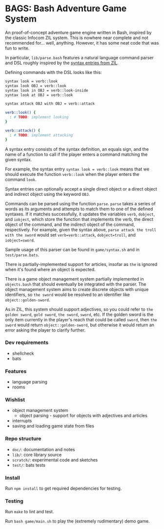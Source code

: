 BAGS: Bash Adventure Game System
================================

An proof-of-concept adventure game engine written in Bash, inspired by the
classic Infocom ZIL system. This is nowhere near complete and not recommended
for... well, anything. However, it has some neat code that was fun to write.

In particular, `lib/parse.bash` features a natural language command parser and
DSL roughly inspired by the [syntax entries from ZIL](https://ifsecrets.blogspot.com/2019/02/chapter-3-syntax-entries-biggest.html). 

Defining commands with the DSL looks like this:

```sh
syntax look = verb::look
syntax look OBJ = verb::look
syntax look in OBJ = verb::look-inside
syntax look at OBJ = verb::look

syntax attack OBJ with OBJ = verb::attack

verb::look() {
  : # TODO: implement looking
}

verb::attack() {
  : # TODO: implement attacking
}
```

A syntax entry consists of the syntax definition, an equals sign, and the name
of a function to call if the player enters a command matching the given syntax.

For example, the syntax entry `syntax look = verb::look` means that we should
execute the function `verb::look` when the player enters the command `look`.

Syntax entries can optionally accept a single direct object or a direct object
and indirect object using the keyword `OBJ`.

Commands can be parsed using the function `parse`. `parse` takes a
series of words as its arguments and attempts to match them to one of the
defined syntaxes. If it matches successfully, it updates the variables `verb`,
`dobject`, and `iobject`, which store the function that implements the verb, the
direct object of the command, and the indirect object of the command,
respectively. For example, given the syntax above, 
`parse attack the troll with the sword` would set `verb=verb::attack`, 
`dobject=troll`, and `iobject=sword`.

Sample usage of this parser can be found in `game/syntax.sh`
and in `test/parse.bats`.

There is partially-implemented support for articles, insofar as `the` is ignored
when it's found where an object is expected.

There is a game object management system partially implemented in `objects.bash`
that should eventually be integrated with the parser. The object management
system aims to create discrete objects with unique identifiers, so `the sword`
would be resolved to an identifier like `object::golden-sword`. 

As in ZIL, this system should support adjectives, so you could refer to 
`the golden sword`, `gold sword`, `the sword`, `sword`, etc. If the golden sword is
the only item currently in the player's reach that could be called `sword`, then
`the sword` would return `object::golden-sword`, but otherwise it would return
an error asking the player to clarify further.


### Dev requirements

* shellcheck
* bats

### Features

* language parsing
* rooms

### Wishlist

* object management system
  * object parsing - support for objects with adjectives and articles
* interrupts
* saving and loading game state from files

### Repo structure

* `doc/`: documentation and notes
* `lib/`: core library source
* `scratch/`: experimental code and sketches
* `test/`: bats tests

### Install

Run `npm install` to get required dependencies for testing.

### Testing

Run `make` to lint and test.

Run `bash game/main.sh` to play the (extremely rudimentary) demo game.
